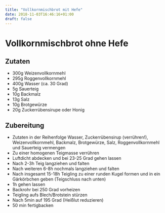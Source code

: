 ```yaml
---
title: "Vollkornmischbrot mit Hefe"
date: 2018-11-03T16:46:16+01:00
draft: false
---
```

# Vollkornmischbrot ohne Hefe
## Zutaten
- 300g Weizenvollkornmehl
- 295g Roggenvollkornmehl
- 400g Wasser (ca. 30 Grad)
- 5g Sauerteig
- 10g Backmalz
- 13g Salz
- 10g Brotgewürze
- 20g Zuckerrübensirupe oder Honig
## Zubereitung
- Zutaten in der Reihenfolge Wasser, Zuckerrübensirup (verrühren!), Weizenvollkornmehl, Backmalz, Brotgewürze, Salz, Roggenvollkornmehl und Sauerteig vermengen
- Zu einer homogenen Teigmasse verrühren
- Luftdicht abdecken und bei 23-25 Grad gehen lassen
- Nach 2-3h Teig langziehen und falten
- Nach weiteren 6-8h nochmals langziehen und falten
- Nach insgesamt 15-18h Teigling zu einer runden Kugel formen und in ein Gärkörbchen geben (Teigschluss nach unten)
- 1h gehen lassen
- Backrohr bei 250 Grad vorheizen
- Teigling aufs Blech/Brotstein stürzen
- Nach 5min auf 195 Grad (Heißlut reduzieren)
- 50 min fertigbacken
